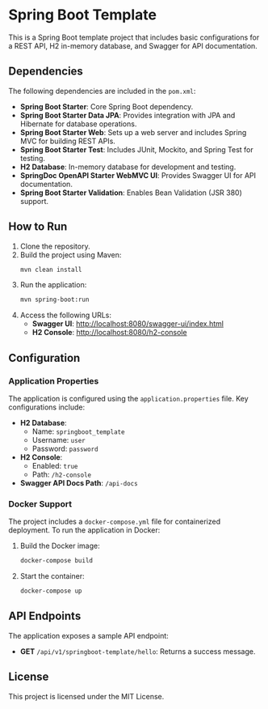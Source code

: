 # Spring Boot Template

This is a Spring Boot template project that includes basic configurations for a REST API, H2 in-memory database, and Swagger for API documentation.

## Dependencies

The following dependencies are included in the `pom.xml`:

- **Spring Boot Starter**: Core Spring Boot dependency.
- **Spring Boot Starter Data JPA**: Provides integration with JPA and Hibernate for database operations.
- **Spring Boot Starter Web**: Sets up a web server and includes Spring MVC for building REST APIs.
- **Spring Boot Starter Test**: Includes JUnit, Mockito, and Spring Test for testing.
- **H2 Database**: In-memory database for development and testing.
- **SpringDoc OpenAPI Starter WebMVC UI**: Provides Swagger UI for API documentation.
- **Spring Boot Starter Validation**: Enables Bean Validation (JSR 380) support.

## How to Run

1. Clone the repository.
2. Build the project using Maven:
   ```bash
   mvn clean install
   ```
3. Run the application:
   ```bash
   mvn spring-boot:run
   ```
4. Access the following URLs:
    - **Swagger UI**: [http://localhost:8080/swagger-ui/index.html](http://localhost:8080/swagger-ui/index.html)
    - **H2 Console**: [http://localhost:8080/h2-console](http://localhost:8080/h2-console)

## Configuration

### Application Properties

The application is configured using the `application.properties` file. Key configurations include:

- **H2 Database**:
    - Name: `springboot_template`
    - Username: `user`
    - Password: `password`
- **H2 Console**:
    - Enabled: `true`
    - Path: `/h2-console`
- **Swagger API Docs Path**: `/api-docs`

### Docker Support

The project includes a `docker-compose.yml` file for containerized deployment. To run the application in Docker:

1. Build the Docker image:
   ```bash
   docker-compose build
   ```
2. Start the container:
   ```bash
   docker-compose up
   ```

## API Endpoints

The application exposes a sample API endpoint:

- **GET** `/api/v1/springboot-template/hello`: Returns a success message.

## License

This project is licensed under the MIT License.
